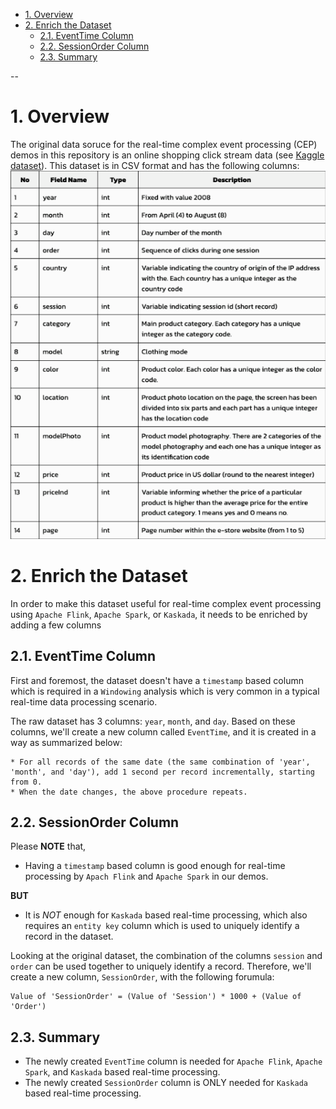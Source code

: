 - [1. Overview](#1-overview)
- [2. Enrich the Dataset](#2-enrich-the-dataset)
  - [2.1. EventTime Column](#21-eventtime-column)
  - [2.2. SessionOrder Column](#22-sessionorder-column)
  - [2.3. Summary](#23-summary)


--


# 1. Overview

The original data soruce for the real-time complex event processing (CEP) demos in this repository is an online shopping click stream data (see [Kaggle dataset](https://www.kaggle.com/datasets/tunguz/clickstream-data-for-online-shopping)). This dataset is in CSV format and has the following columns:
![eshop_dataset](../_images/cep_eshop_datatset_desc.png)

# 2. Enrich the Dataset

In order to make this dataset useful for real-time complex event processing using `Apache Flink`, `Apache Spark`, or `Kaskada`, it needs to be enriched by adding a few columns

## 2.1. EventTime Column

First and foremost, the dataset doesn't have a `timestamp` based column which is required in a `Windowing` analysis which is very common in a typical real-time data processing scenario.

The raw dataset has 3 columns: `year`, `month`, and `day`. Based on these columns, we'll create a new column called `EventTime`, and it is created in a way as summarized below:
```
* For all records of the same date (the same combination of 'year', 'month', and 'day'), add 1 second per record incrementally, starting from 0.
* When the date changes, the above procedure repeats.
```

## 2.2. SessionOrder Column

Please **NOTE** that,
* Having a `timestamp` based column is good enough for real-time processing by `Apach Flink` and `Apache Spark` in our demos.

**BUT**
* It is *NOT* enough for `Kaskada` based real-time processing, which also requires an `entity key` column which is used to uniquely identify a record in the dataset.

Looking at the original dataset, the combination of the columns `session` and `order` can be used together to uniquely identify a record. Therefore, we'll create a new column, `SessionOrder`, with the following forumula:
```
Value of 'SessionOrder' = (Value of 'Session') * 1000 + (Value of 'Order')
```

## 2.3. Summary

* The newly created `EventTime` column is needed for `Apache Flink`, `Apache Spark`, and `Kaskada` based real-time processing.
* The newly created `SessionOrder` column is ONLY needed for `Kaskada` based real-time processing.
